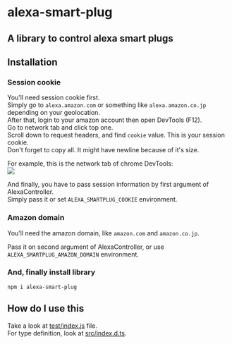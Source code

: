 # alexa-smart-plug
## A library to control alexa smart plugs

## Installation
### Session cookie
You'll need session cookie first.\
Simply go to `alexa.amazon.com` or something like `alexa.amazon.co.jp` depending on your geolocation.\
After that, login to your amazon account then open DevTools (F12).\
Go to network tab and click top one.\
Scroll down to request headers, and find `cookie` value. This is your session cookie.\
Don't forget to copy all. It might have newline because of it's size.

For example, this is the network tab of chrome DevTools:\
![](https://i.imgur.com/qwuGUxC.png)

And finally, you have to pass session information by first argument of AlexaController.\
Simply pass it or set `ALEXA_SMARTPLUG_COOKIE` environment.

### Amazon domain
You'll need the amazon domain, like `amazon.com` and `amazon.co.jp`.

Pass it on second argument of AlexaController, or use `ALEXA_SMARTPLUG_AMAZON_DOMAIN` environment.

### And, finally install library
`npm i alexa-smart-plug`

## How do I use this
Take a look at [test/index.js](https://github.com/MeemeeLab/alexa-smart-plug/blob/main/test/index.js) file.\
For type definition, look at [src/index.d.ts](https://github.com/MeemeeLab/alexa-smart-plug/blob/main/src/index.d.ts).
